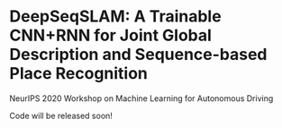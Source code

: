 # DeepSeqSLAM: A Trainable CNN+RNN for Joint Global Description and Sequence-based Place Recognition
NeurIPS 2020 Workshop on Machine Learning for Autonomous Driving

Code will be released soon!
